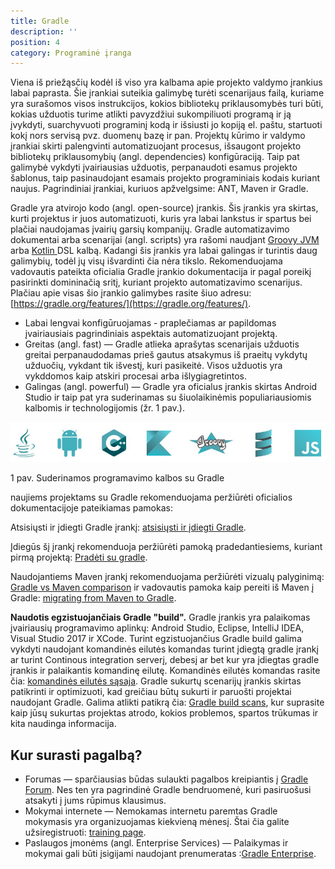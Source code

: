 ```yaml
---
title: Gradle
description: ''
position: 4
category: Programinė įranga
---
```


Viena iš priežąsčių kodėl iš viso yra kalbama apie projekto valdymo įrankius labai paprasta. Šie įrankiai suteikia galimybę turėti scenarijaus failą, kuriame yra surašomos visos instrukcijos, kokios bibliotekų priklausomybės turi būti, kokias užduotis turime atlikti pavyzdžiui sukompiliuoti programą ir ją įvykdyti, suarchyvuoti programinį kodą ir išsiusti jo kopiją el. paštu, startuoti kokį nors servisą pvz. duomenų bazę ir pan. Projektų kūrimo ir valdymo įrankiai skirti palengvinti automatizuojant procesus, išsaugont projekto bibliotekų priklausomybių (angl. dependencies) konfigūraciją. Taip pat galimybė vykdyti įvairiausias užduotis, perpanaudoti esamus projekto šablonus, taip pasinaudojant esamais projekto programiniais kodais kuriant naujus. Pagrindiniai įrankiai, kuriuos apžvelgsime: ANT, Maven ir Gradle.

Gradle yra atvirojo kodo (angl. open-source) įrankis. Šis įrankis yra skirtas, kurti projektus ir juos automatizuoti, kuris yra labai lankstus ir spartus bei plačiai naudojamas įvairių garsių kompanijų. Gradle automatizavimo dokumentai arba scenarijai (angl. scripts) yra rašomi naudjant [Groovy ](http://groovy-lang.org/)[JVM](https://vma-test.viko.lt/mod/glossary/showentry.php?eid=33&displayformat=dictionary "Terminų ir santrumpų žodynas: JVM") arba [Kotlin ](https://kotlinlang.org/)DSL kalbą. Kadangi šis įrankis yra labai galingas ir turintis daug galimybių, todėl jų visų išvardinti čia nėra tikslo. Rekomenduojama vadovautis pateikta oficialia Gradle įrankio dokumentacija ir pagal poreikį pasirinkti domininačią sritį, kuriant projekto automatizavimo scenarijus. Plačiau apie visas šio įrankio galimybes rasite šiuo adresu: [https://gradle.org/features/](https://gradle.org/features/).

* Labai lengvai konfigūruojamas - praplečiamas ar papildomas įvairiausiais pagrindiniais aspektais automatizuojant projektą.
* Greitas (angl. fast) — Gradle atlieka aprašytas scenarijais užduotis greitai perpanaudodamas prieš gautus atsakymus iš praeitų vykdytų užduočių, vykdant tik išvestį, kuri pasikeitė. Visos užduotis yra vykddomos kaip atskiri procesai arba išlygiagretintos.
* Galingas (angl. powerful) — Gradle yra oficialus įrankis skirtas Android Studio ir taip pat yra suderinamas su šiuolaikinėmis populiariausiomis kalbomis ir technologijomis (žr. 1 pav.).

![](https://github.com/eif-courses/moodle-java/blob/master/vvvvvv.jpg?raw=true)

1 pav. Suderinamos programavimo kalbos su Gradle

naujiems projektams su Gradle rekomenduojama peržiūrėti oficialios dokumentacijoje pateikiamas pamokas:

Atsisiųsti ir įdiegti Gradle įrankį: [atsisiųsti ir įdiegti Gradle](https://docs.gradle.org/current/userguide/installation.html#installing_gradle).

Įdiegūs šį įrankį rekomenduoja peržiūrėti pamoką pradedantiesiems, kuriant pirmą projektą: [Pradėti su gradle](https://gradle.org/guides/#getting-started).

Naudojantiems Maven įrankį rekomenduojama peržiūrėti vizualų palyginimą: [Gradle vs Maven comparison](https://gradle.org/maven-vs-gradle/) ir vadovautis pamoka kaip pereiti iš Maven į Gradle: [migrating from Maven to Gradle](https://guides.gradle.org/migrating-from-maven/).

**Naudotis egzistuojančiais Gradle "build".** Gradle įrankis yra palaikomas įvairiausių programavimo aplinkų: Android Studio, Eclipse, IntelliJ IDEA, Visual Studio 2017 ir XCode. Turint egzistuojančius Gradle build galima vykdyti naudojant komandinės eilutės komandas turint įdiegtą gradle įrankį ar turint Continous integration serverį, debesį ar bet kur yra įdiegtas gradle įrankis ir palaikantis komandinę eilutę. Komandinės eilutės komandas rasite čia: [komandinės eilutės sąsaja](https://docs.gradle.org/current/userguide/command_line_interface.html#command_line_interface). Gradle sukurtų scenarijų įrankis skirtas patikrinti ir optimizuoti, kad greičiau būtų sukurti ir paruošti projektai naudojant Gradle. Galima atlikti patikrą čia: [Gradle build scans](https://scans.gradle.com/), kur suprasite kaip jūsų sukurtas projektas atrodo, kokios problemos, spartos trūkumas ir kita naudinga informacija.

## Kur surasti pagalbą?

* Forumas — sparčiausias būdas sulaukti pagalbos kreipiantis į [Gradle Forum](https://discuss.gradle.org/ "Gradle help and discussion forums"). Nes ten yra pagrindinė Gradle bendruomenė, kuri pasiruošusi atsakyti į jums rūpimus klausimus.
* Mokymai internete — Nemokamas internetu paremtas Gradle mokymasis yra organizuojamas kiekvieną mėnesį. Štai čia galite užsiregistruoti: [training page](https://gradle.org/training/ "Gradle training schedule").
* Paslaugos įmonėms (angl. Enterprise Services) — Palaikymas ir mokymai gali būti įsigijami naudojant prenumeratas :[Gradle Enterprise](https://gradle.com/enterprise).
